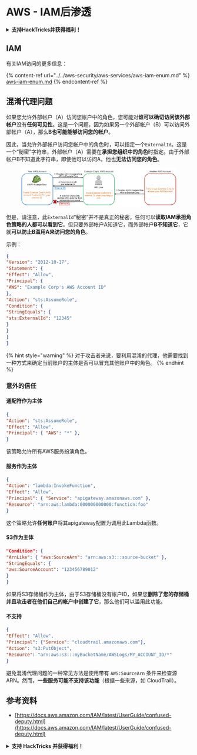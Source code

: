 # AWS - IAM后渗透

<details>

<summary><strong>支持HackTricks并获得福利！</strong></summary>

* 如果您想在HackTricks中看到您的公司广告，或者如果您想访问PEASS的最新版本或下载PDF版本的HackTricks，请查看[**SUBSCRIPTION PLANS**](https://github.com/sponsors/carlospolop)！
* 获取[**官方PEASS和HackTricks周边产品**](https://peass.creator-spring.com)
* 发现[**PEASS家族**](https://opensea.io/collection/the-peass-family)，我们的独家[**NFTs**](https://opensea.io/collection/the-peass-family)收藏品
* **加入** 💬 [**Discord群组**](https://discord.gg/hRep4RUj7f) 或 [**Telegram群组**](https://t.me/peass) 或 **关注**我在**Twitter**上的🐦 [**@carlospolopm**](https://twitter.com/carlospolopm)**。**
* **通过向** [**HackTricks**](https://github.com/carlospolop/hacktricks) **和** [**HackTricks Cloud**](https://github.com/carlospolop/hacktricks-cloud) **github仓库提交PR来分享您的黑客技巧。**

</details>

## IAM

有关IAM访问的更多信息：

{% content-ref url="../../aws-security/aws-services/aws-iam-enum.md" %}
[aws-iam-enum.md](../../aws-security/aws-services/aws-iam-enum.md)
{% endcontent-ref %}

## 混淆代理问题

如果您允许外部帐户（A）访问您帐户中的角色，您可能对**谁可以确切访问该外部帐户**没有**任何可见性**。这是一个问题，因为如果另一个外部帐户（B）可以访问外部帐户（A），那么**B也可能能够访问您的帐户**。

因此，当允许外部帐户访问您帐户中的角色时，可以指定一个`ExternalId`。这是一个“秘密”字符串，外部帐户（A）需要在**承担您组织中的角色**时指定。由于外部帐户B不知道此字符串，即使他可以访问A，他也**无法访问您的角色**。

<figure><img src="../../../.gitbook/assets/image (1) (7).png" alt=""><figcaption></figcaption></figure>

但是，请注意，此`ExternalId`“秘密”并不是真正的秘密，任何可以**读取IAM承担角色策略的人都可以看到它**。但只要外部帐户A知道它，而外部帐户**B不知道它**，它就**可以防止B滥用A来访问您的角色**。

示例：
```json
{
"Version": "2012-10-17",
"Statement": {
"Effect": "Allow",
"Principal": {
"AWS": "Example Corp's AWS Account ID"
},
"Action": "sts:AssumeRole",
"Condition": {
"StringEquals": {
"sts:ExternalId": "12345"
}
}
}
}
```
{% hint style="warning" %}
对于攻击者来说，要利用混淆的代理，他需要找到一种方式来确定当前账户的主体是否可以冒充其他账户中的角色。
{% endhint %}

### 意外的信任

#### 通配符作为主体
```json
{
"Action": "sts:AssumeRole",
"Effect": "Allow",
"Principal": { "AWS": "*" },
}
```
该策略允许所有AWS服务扮演角色。

#### 服务作为主体
```json
{
"Action": "lambda:InvokeFunction",
"Effect": "Allow",
"Principal": { "Service": "apigateway.amazonaws.com" },
"Resource": "arn:aws:lambda:000000000000:function:foo"
}
```
这个策略允许**任何账户**将其apigateway配置为调用此Lambda函数。

#### S3作为主体
```json
"Condition": {
"ArnLike": { "aws:SourceArn": "arn:aws:s3:::source-bucket" },
"StringEquals": {
"aws:SourceAccount": "123456789012"
}
}
```
如果将S3存储桶作为主体，由于S3存储桶没有帐户ID，如果您**删除了您的存储桶并且攻击者在他们自己的帐户中创建了它**，那么他们可以滥用此功能。

#### 不支持
```json
{
"Effect": "Allow",
"Principal": {"Service": "cloudtrail.amazonaws.com"},
"Action": "s3:PutObject",
"Resource": "arn:aws:s3:::myBucketName/AWSLogs/MY_ACCOUNT_ID/*"
}
```
避免混淆代理问题的一种常见方法是使用带有 `AWS:SourceArn` 条件来检查源 ARN。然而，**一些服务可能不支持该功能**（根据一些来源，如 CloudTrail）。

## 参考资料

* [https://docs.aws.amazon.com/IAM/latest/UserGuide/confused-deputy.html](https://docs.aws.amazon.com/IAM/latest/UserGuide/confused-deputy.html)

<details>

<summary><strong>支持 HackTricks 并获得福利！</strong></summary>

* 如果您想在 HackTricks 中看到您的公司广告，或者如果您想访问最新版本的 PEASS 或下载 PDF 格式的 HackTricks，请查看[**订阅计划**](https://github.com/sponsors/carlospolop)！
* 获取[**官方 PEASS 和 HackTricks 商品**](https://peass.creator-spring.com)
* 发现[**PEASS 家族**](https://opensea.io/collection/the-peass-family)，我们的独家[**NFT**](https://opensea.io/collection/the-peass-family)收藏品
* **加入** 💬 [**Discord 群组**](https://discord.gg/hRep4RUj7f) 或 [**Telegram 群组**](https://t.me/peass) 或 **关注**我的 **Twitter** 🐦 [**@carlospolopm**](https://twitter.com/carlospolopm)**。**
* **通过向** [**HackTricks**](https://github.com/carlospolop/hacktricks) **和** [**HackTricks Cloud**](https://github.com/carlospolop/hacktricks-cloud) **github 仓库提交 PR 来分享您的黑客技巧。**

</details>

